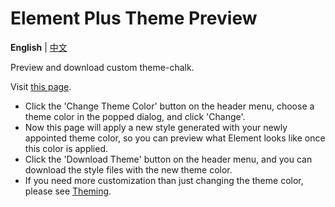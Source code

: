# Element Plus Theme Preview

**English** | [中文](./README.zh-CN.md)

Preview and download custom theme-chalk.

Visit <a href="https://element-plus.github.io/theme-chalk-preview/">this page</a>.

- Click the 'Change Theme Color' button on the header menu, choose a theme color in the popped dialog, and click 'Change'.
- Now this page will apply a new style generated with your newly appointed theme color, so you can preview what Element looks like once this color is applied.
- Click the 'Download Theme' button on the header menu, and you can download the style files with the new theme color.
- If you need more customization than just changing the theme color, please see <a href="https://element-plus.org/en-US/guide/theming.html" target="_blank">Theming</a>.
